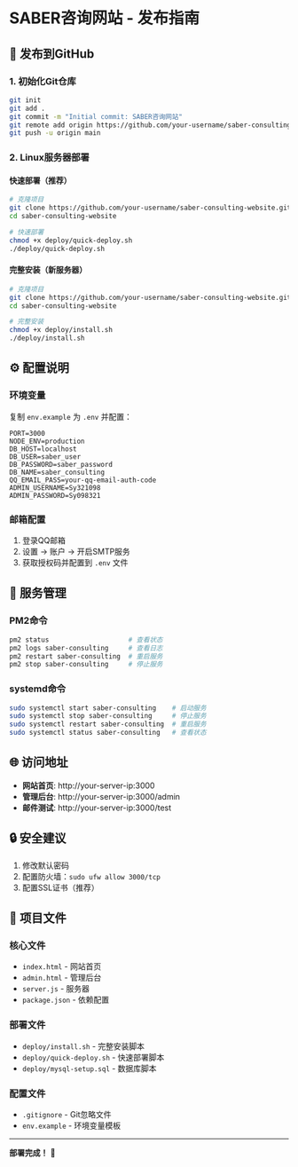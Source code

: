 # SABER咨询网站 - 发布指南

## 🚀 发布到GitHub

### 1. 初始化Git仓库
```bash
git init
git add .
git commit -m "Initial commit: SABER咨询网站"
git remote add origin https://github.com/your-username/saber-consulting-website.git
git push -u origin main
```

### 2. Linux服务器部署

#### 快速部署（推荐）
```bash
# 克隆项目
git clone https://github.com/your-username/saber-consulting-website.git
cd saber-consulting-website

# 快速部署
chmod +x deploy/quick-deploy.sh
./deploy/quick-deploy.sh
```

#### 完整安装（新服务器）
```bash
# 克隆项目
git clone https://github.com/your-username/saber-consulting-website.git
cd saber-consulting-website

# 完整安装
chmod +x deploy/install.sh
./deploy/install.sh
```

## ⚙️ 配置说明

### 环境变量
复制 `env.example` 为 `.env` 并配置：
```env
PORT=3000
NODE_ENV=production
DB_HOST=localhost
DB_USER=saber_user
DB_PASSWORD=saber_password
DB_NAME=saber_consulting
QQ_EMAIL_PASS=your-qq-email-auth-code
ADMIN_USERNAME=Sy321098
ADMIN_PASSWORD=Sy098321
```

### 邮箱配置
1. 登录QQ邮箱
2. 设置 → 账户 → 开启SMTP服务
3. 获取授权码并配置到 `.env` 文件

## 🔧 服务管理

### PM2命令
```bash
pm2 status                    # 查看状态
pm2 logs saber-consulting     # 查看日志
pm2 restart saber-consulting  # 重启服务
pm2 stop saber-consulting     # 停止服务
```

### systemd命令
```bash
sudo systemctl start saber-consulting    # 启动服务
sudo systemctl stop saber-consulting     # 停止服务
sudo systemctl restart saber-consulting  # 重启服务
sudo systemctl status saber-consulting   # 查看状态
```

## 🌐 访问地址

- **网站首页**: http://your-server-ip:3000
- **管理后台**: http://your-server-ip:3000/admin
- **邮件测试**: http://your-server-ip:3000/test

## 🔒 安全建议

1. 修改默认密码
2. 配置防火墙：`sudo ufw allow 3000/tcp`
3. 配置SSL证书（推荐）

## 📁 项目文件

### 核心文件
- `index.html` - 网站首页
- `admin.html` - 管理后台
- `server.js` - 服务器
- `package.json` - 依赖配置

### 部署文件
- `deploy/install.sh` - 完整安装脚本
- `deploy/quick-deploy.sh` - 快速部署脚本
- `deploy/mysql-setup.sql` - 数据库脚本

### 配置文件
- `.gitignore` - Git忽略文件
- `env.example` - 环境变量模板

---

**部署完成！** 🎉
